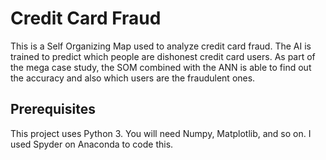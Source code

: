 # Credit Card Fraud

This is a Self Organizing Map used to analyze credit card fraud. The AI is trained to predict which people are dishonest credit card users. As part of the mega case study, the SOM combined with the ANN is able to find out the accuracy and also which users are the fraudulent ones. 

## Prerequisites

This project uses Python 3. You will need  Numpy, Matplotlib, and so on. I used Spyder on Anaconda to code this.



